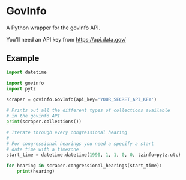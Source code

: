 # GovInfo
A Python wrapper for the govinfo API.

You'll need an API key from https://api.data.gov/

## Example
```python
import datetime

import govinfo
import pytz

scraper = govinfo.GovInfo(api_key='YOUR_SECRET_API_KEY')

# Prints out all the different types of collections available
# in the govinfo API
print(scraper.collections())

# Iterate through every congressional hearing
#
# For congressional hearings you need a specify a start
# date time with a timezone
start_time = datetime.datetime(1990, 1, 1, 0, 0, tzinfo=pytz.utc)

for hearing in scraper.congressional_hearings(start_time):
    print(hearing)
```